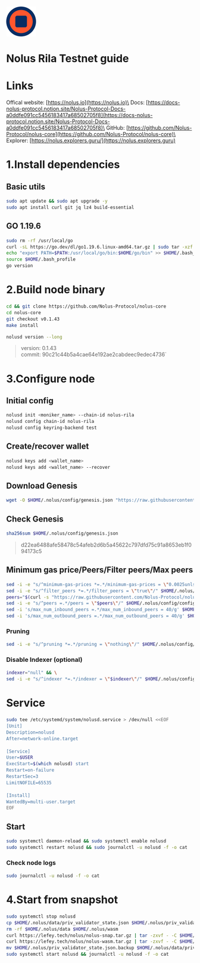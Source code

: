 ![nolus](https://github.com/Lefey/Lefey/raw/main/img/nolus.png) 
# Nolus Rila Testnet guide

# Links
Offical website: [https://nolus.io](https://nolus.io)\
Docs: [https://docs-nolus-protocol.notion.site/Nolus-Protocol-Docs-a0ddfe091cc5456183417a68502705f8](https://docs-nolus-protocol.notion.site/Nolus-Protocol-Docs-a0ddfe091cc5456183417a68502705f8)\
GitHub: [https://github.com/Nolus-Protocol/nolus-core](https://github.com/Nolus-Protocol/nolus-core)\
Explorer: [https://nolus.explorers.guru/](https://nolus.explorers.guru)

# 1.Install dependencies

## Basic utils
```bash
sudo apt update && sudo apt upgrade -y
sudo apt install curl git jq lz4 build-essential
```
## GO 1.19.6
```bash
sudo rm -rf /usr/local/go
curl -sL https://go.dev/dl/go1.19.6.linux-amd64.tar.gz | sudo tar -xzf - -C /usr/local
echo "export PATH=$PATH:/usr/local/go/bin:$HOME/go/bin" >> $HOME/.bash_profile 
source $HOME/.bash_profile
go version
```
# 2.Build node binary
```bash
cd && git clone https://github.com/Nolus-Protocol/nolus-core
cd nolus-core
git checkout v0.1.43
make install
```
```bash
nolusd version --long
```
> version: 0.1.43\
> commit: 90c21c44b5a4cae64e192ae2cabdeec9edec4736`

# 3.Configure node
## Initial config
```bash
nolusd init <moniker_name> --chain-id nolus-rila
nolusd config chain-id nolus-rila
nolusd config keyring-backend test
```
## Create/recover wallet
```bash
nolusd keys add <wallet_name>
nolusd keys add <wallet_name> --recover
```
## Download Genesis
```bash
wget -O $HOME/.nolus/config/genesis.json "https://raw.githubusercontent.com/Nolus-Protocol/nolus-networks/main/testnet/nolus-rila/genesis.json"
```
## Check Genesis
```bash
sha256sum $HOME/.nolus/config/genesis.json
```
> d22ea6488afe58478c54afeb2d6b5a45622c797dfd75c91a8653eb1f094173c5

## Minimum gas price/Peers/Filter peers/Max peers
```bash
sed -i -e "s/^minimum-gas-prices *=.*/minimum-gas-prices = \"0.0025unls\"/" $HOME/.nolus/config/app.toml
sed -i -e "s/^filter_peers *=.*/filter_peers = \"true\"/" $HOME/.nolus/config/config.toml
peers="$(curl -s "https://raw.githubusercontent.com/Nolus-Protocol/nolus-networks/main/testnet/nolus-rila/persistent_peers.txt")"
sed -i -e "s/^peers =.*/peers = \"$peers\"/" $HOME/.nolus/config/config.toml
sed -i 's/max_num_inbound_peers =.*/max_num_inbound_peers = 40/g' $HOME/.nolus/config/config.toml
sed -i 's/max_num_outbound_peers =.*/max_num_outbound_peers = 40/g' $HOME/.nolus/config/config.toml

```
### Pruning
```bash
sed -i -e "s/^pruning *=.*/pruning = \"nothing\"/" $HOME/.nolus/config/app.toml
```
### Disable Indexer (optional) 
```bash
indexer="null" && \
sed -i -e "s/^indexer *=.*/indexer = \"$indexer\"/" $HOME/.nolus/config/config.toml
```
# Service
```bash
sudo tee /etc/systemd/system/nolusd.service > /dev/null <<EOF
[Unit]
Description=nolusd
After=network-online.target

[Service]
User=$USER
ExecStart=$(which nolusd) start
Restart=on-failure
RestartSec=3
LimitNOFILE=65535

[Install]
WantedBy=multi-user.target
EOF
```

## Start
```bash
sudo systemctl daemon-reload && sudo systemctl enable nolusd
sudo systemctl restart nolusd && sudo journalctl -u nolusd -f -o cat
```

### Check node logs
```bash
sudo journalctl -u nolusd -f -o cat
```
# 4.Start from snapshot
```bash
sudo systemctl stop nolusd
cp $HOME/.nolus/data/priv_validator_state.json $HOME/.nolus/priv_validator_state.json.backup
rm -rf $HOME/.nolus/data $HOME/.nolus/wasm
curl https://lefey.tech/nolus/nolus-snap.tar.gz | tar -zxvf - -C $HOME/.nolus --strip-components 2
curl https://lefey.tech/nolus/nolus-wasm.tar.gz | tar -zxvf - -C $HOME/.nolus --strip-components 2
mv $HOME/.nolus/priv_validator_state.json.backup $HOME/.nolus/data/priv_validator_state.json
sudo systemctl start nolusd && journalctl -u nolusd -f -o cat
